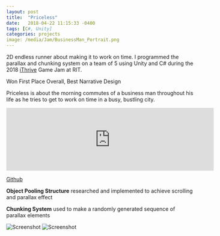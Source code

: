 ```yaml
---
layout: post
title:  "Priceless"
date:   2018-04-22 11:15:33 -0400
tags: [C#, Unity]
categories: projects
image: /media/Jam/BusinessMan_Portrait.png
---
```


2D endless runner about making it to work on time. I programmed the parallax and chunking system on a team of 5 using Unity and C# during the 2018 [iThrive](http://ithrivegames.org/) Game Jam at RIT.

Won First Place Overall, Best Narrative Design

<!--more-->

Priceless is about the morning commutes of a business man throughout his life as he tries to get to work on time in a busy, bustling city. 

<iframe src="https://itch.io/embed/243186" height="167" width="552" frameborder="0"></iframe>

[Github](https://github.com/DakotaHerold/FindTheKindJam2018)

**Object Pooling Structure** researched and implemented to achieve scrolling and parallax effect

**Chunking System** used to make a randomly generated sequence of parallax elements

![Screenshot]({{site.url}}/media/Jam/pricelessScreenshot.png)
![Screenshot]({{site.url}}/media/Jam/Priceless_RIT001.png)



